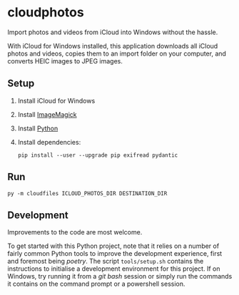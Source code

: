 # cloudphotos

Import photos and videos from iCloud into Windows without the hassle.

With iCloud for Windows installed, this application downloads all iCloud photos and videos, copies them to an import folder on your computer, and converts HEIC images to JPEG images.

## Setup

1. Install iCloud for Windows
2. Install [ImageMagick](imagemagick.org)
3. Install [Python](python.org)
4. Install dependencies:

    `pip install --user --upgrade pip exifread pydantic`

## Run

`py -m cloudfiles ICLOUD_PHOTOS_DIR DESTINATION_DIR`

## Development

Improvements to the code are most welcome.

To get started with this Python project, note that it relies on a number of fairly common Python tools to improve the development experience, first and foremost being *poetry*.
The script `tools/setup.sh` contains the instructions to initialise a development environment for this project.
If on Windows, try running it from a *git bash* session or simply run the commands it contains on the command prompt or a powershell session.
